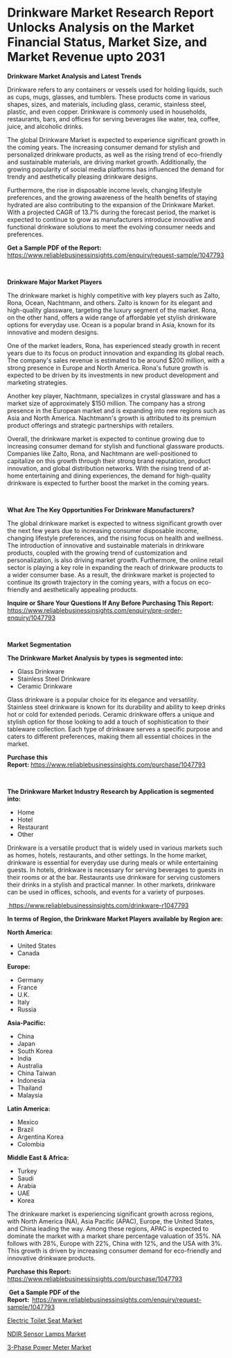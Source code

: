 <p><h1>Drinkware Market Research Report Unlocks Analysis on the Market Financial Status, Market Size, and Market Revenue upto 2031</h1></p><p><strong>Drinkware Market Analysis and Latest Trends</strong></p>
<p><p>Drinkware refers to any containers or vessels used for holding liquids, such as cups, mugs, glasses, and tumblers. These products come in various shapes, sizes, and materials, including glass, ceramic, stainless steel, plastic, and even copper. Drinkware is commonly used in households, restaurants, bars, and offices for serving beverages like water, tea, coffee, juice, and alcoholic drinks.</p><p>The global Drinkware Market is expected to experience significant growth in the coming years. The increasing consumer demand for stylish and personalized drinkware products, as well as the rising trend of eco-friendly and sustainable materials, are driving market growth. Additionally, the growing popularity of social media platforms has influenced the demand for trendy and aesthetically pleasing drinkware designs.</p><p>Furthermore, the rise in disposable income levels, changing lifestyle preferences, and the growing awareness of the health benefits of staying hydrated are also contributing to the expansion of the Drinkware Market. With a projected CAGR of 13.7% during the forecast period, the market is expected to continue to grow as manufacturers introduce innovative and functional drinkware solutions to meet the evolving consumer needs and preferences.</p></p>
<p><strong>Get a Sample PDF of the Report:&nbsp;</strong> <a href="https://www.reliablebusinessinsights.com/enquiry/request-sample/1047793">https://www.reliablebusinessinsights.com/enquiry/request-sample/1047793</a></p>
<p>&nbsp;</p>
<p><strong>Drinkware Major Market Players</strong></p>
<p><p>The drinkware market is highly competitive with key players such as Zalto, Rona, Ocean, Nachtmann, and others. Zalto is known for its elegant and high-quality glassware, targeting the luxury segment of the market. Rona, on the other hand, offers a wide range of affordable yet stylish drinkware options for everyday use. Ocean is a popular brand in Asia, known for its innovative and modern designs.</p><p>One of the market leaders, Rona, has experienced steady growth in recent years due to its focus on product innovation and expanding its global reach. The company's sales revenue is estimated to be around $200 million, with a strong presence in Europe and North America. Rona's future growth is expected to be driven by its investments in new product development and marketing strategies.</p><p>Another key player, Nachtmann, specializes in crystal glassware and has a market size of approximately $150 million. The company has a strong presence in the European market and is expanding into new regions such as Asia and North America. Nachtmann's growth is attributed to its premium product offerings and strategic partnerships with retailers.</p><p>Overall, the drinkware market is expected to continue growing due to increasing consumer demand for stylish and functional glassware products. Companies like Zalto, Rona, and Nachtmann are well-positioned to capitalize on this growth through their strong brand reputation, product innovation, and global distribution networks. With the rising trend of at-home entertaining and dining experiences, the demand for high-quality drinkware is expected to further boost the market in the coming years.</p></p>
<p>&nbsp;</p>
<p><strong>What Are The Key Opportunities For Drinkware Manufacturers?</strong></p>
<p><p>The global drinkware market is expected to witness significant growth over the next few years due to increasing consumer disposable income, changing lifestyle preferences, and the rising focus on health and wellness. The introduction of innovative and sustainable materials in drinkware products, coupled with the growing trend of customization and personalization, is also driving market growth. Furthermore, the online retail sector is playing a key role in expanding the reach of drinkware products to a wider consumer base. As a result, the drinkware market is projected to continue its growth trajectory in the coming years, with a focus on eco-friendly and aesthetically appealing products.</p></p>
<p><strong>Inquire or Share Your Questions If Any Before Purchasing This Report:</strong> <a href="https://www.reliablebusinessinsights.com/enquiry/pre-order-enquiry/1047793">https://www.reliablebusinessinsights.com/enquiry/pre-order-enquiry/1047793</a></p>
<p>&nbsp;</p>
<p><strong>Market Segmentation</strong></p>
<p><strong>The Drinkware Market Analysis by types is segmented into:</strong></p>
<p><ul><li>Glass Drinkware</li><li>Stainless Steel Drinkware</li><li>Ceramic Drinkware</li></ul></p>
<p><p>Glass drinkware is a popular choice for its elegance and versatility. Stainless steel drinkware is known for its durability and ability to keep drinks hot or cold for extended periods. Ceramic drinkware offers a unique and stylish option for those looking to add a touch of sophistication to their tableware collection. Each type of drinkware serves a specific purpose and caters to different preferences, making them all essential choices in the market.</p></p>
<p><strong>Purchase this Report:&nbsp;</strong><a href="https://www.reliablebusinessinsights.com/purchase/1047793">https://www.reliablebusinessinsights.com/purchase/1047793</a></p>
<p>&nbsp;</p>
<p><strong>The Drinkware Market Industry Research by Application is segmented into:</strong></p>
<p><ul><li>Home</li><li>Hotel</li><li>Restaurant</li><li>Other</li></ul></p>
<p><p>Drinkware is a versatile product that is widely used in various markets such as homes, hotels, restaurants, and other settings. In the home market, drinkware is essential for everyday use during meals or while entertaining guests. In hotels, drinkware is necessary for serving beverages to guests in their rooms or at the bar. Restaurants use drinkware for serving customers their drinks in a stylish and practical manner. In other markets, drinkware can be used in offices, schools, and events for a variety of purposes.</p></p>
<p><a href="https://www.reliablebusinessinsights.com/drinkware-r1047793">&nbsp;https://www.reliablebusinessinsights.com/drinkware-r1047793</a></p>
<p><strong>In terms of Region, the Drinkware Market Players available by Region are:</strong></p>
<p>
    <p> <strong> North America: </strong>
        <ul>
            <li>United States</li>
            <li>Canada</li>
        </ul>
        </p> 
    <p> <strong> Europe: </strong>
        <ul>
            <li>Germany</li>
            <li>France</li>
            <li>U.K.</li>
            <li>Italy</li>
            <li>Russia</li>
        </ul>
        </p> 
    <p> <strong> Asia-Pacific: </strong>
        <ul>
            <li>China</li>
            <li>Japan</li>
            <li>South Korea</li>
            <li>India</li>
            <li>Australia</li>
            <li>China Taiwan</li>
            <li>Indonesia</li>
            <li>Thailand</li>
            <li>Malaysia</li>
        </ul>
        </p> 
    <p> <strong> Latin America: </strong>
        <ul>
            <li>Mexico</li>
            <li>Brazil</li>
            <li>Argentina Korea</li>
            <li>Colombia</li>
        </ul>
        </p> 
    <p> <strong> Middle East & Africa: </strong>
        <ul>
            <li>Turkey</li>
            <li>Saudi</li>
            <li>Arabia</li>
            <li>UAE</li>
            <li>Korea</li>
        </ul>
    </p>
    </p>
<p><p>The drinkware market is experiencing significant growth across regions, with North America (NA), Asia Pacific (APAC), Europe, the United States, and China leading the way. Among these regions, APAC is expected to dominate the market with a market share percentage valuation of 35%. NA follows with 28%, Europe with 22%, China with 12%, and the USA with 3%. This growth is driven by increasing consumer demand for eco-friendly and innovative drinkware products.</p></p>
<p><strong>Purchase this Report: </strong><a href="https://www.reliablebusinessinsights.com/purchase/1047793">https://www.reliablebusinessinsights.com/purchase/1047793</a></p>
<p>&nbsp;<strong>Get a Sample PDF of the Report:&nbsp;&nbsp;</strong><a href="https://www.reliablebusinessinsights.com/enquiry/request-sample/1047793">https://www.reliablebusinessinsights.com/enquiry/request-sample/1047793</a></p>
<p><strong></strong></p>
<p><p><a href="https://github.com/phuonganhit041011/Market-Research-Report-List-1/blob/main/electric-toilet-seat-market.md">Electric Toilet Seat Market</a></p><p><a href="https://view.publitas.com/reportprime-1/insights-into-the-ndir-sensor-lamps-market-size-which-is-expanding-with-a-9-7-cagr-from-2024-2031/">NDIR Sensor Lamps Market</a></p><p><a href="https://view.publitas.com/reportprime-1/3-phase-power-meter-market-industry-trends-and-forecast-for-period-from-2024-to-2031/">3-Phase Power Meter Market</a></p></p>